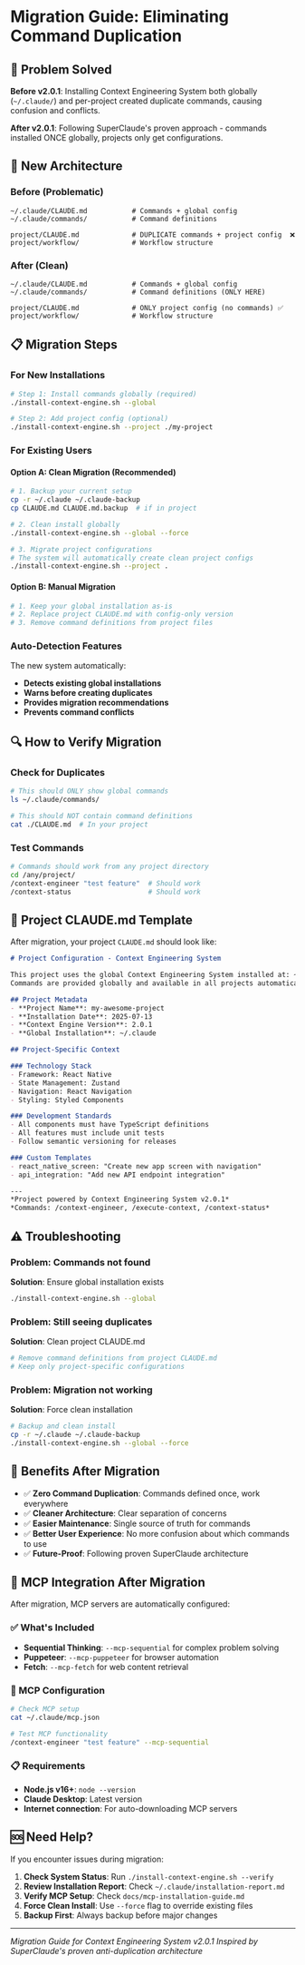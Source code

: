 # Migration Guide: Eliminating Command Duplication

## 🎯 Problem Solved

**Before v2.0.1**: Installing Context Engineering System both globally (`~/.claude/`) and per-project created duplicate commands, causing confusion and conflicts.

**After v2.0.1**: Following SuperClaude's proven approach - commands installed ONCE globally, projects only get configurations.

## 🚀 New Architecture

### Before (Problematic)
```
~/.claude/CLAUDE.md           # Commands + global config
~/.claude/commands/           # Command definitions

project/CLAUDE.md             # DUPLICATE commands + project config  ❌
project/workflow/             # Workflow structure
```

### After (Clean)
```
~/.claude/CLAUDE.md           # Commands + global config
~/.claude/commands/           # Command definitions (ONLY HERE)

project/CLAUDE.md             # ONLY project config (no commands) ✅  
project/workflow/             # Workflow structure
```

## 📋 Migration Steps

### For New Installations

```bash
# Step 1: Install commands globally (required)
./install-context-engine.sh --global

# Step 2: Add project config (optional)
./install-context-engine.sh --project ./my-project
```

### For Existing Users

#### Option A: Clean Migration (Recommended)
```bash
# 1. Backup your current setup
cp -r ~/.claude ~/.claude-backup
cp CLAUDE.md CLAUDE.md.backup  # if in project

# 2. Clean install globally
./install-context-engine.sh --global --force

# 3. Migrate project configurations
# The system will automatically create clean project configs
./install-context-engine.sh --project .
```

#### Option B: Manual Migration
```bash
# 1. Keep your global installation as-is
# 2. Replace project CLAUDE.md with config-only version
# 3. Remove command definitions from project files
```

### Auto-Detection Features

The new system automatically:
- **Detects existing global installations**
- **Warns before creating duplicates**
- **Provides migration recommendations**
- **Prevents command conflicts**

## 🔍 How to Verify Migration

### Check for Duplicates
```bash
# This should ONLY show global commands
ls ~/.claude/commands/

# This should NOT contain command definitions
cat ./CLAUDE.md  # In your project
```

### Test Commands
```bash
# Commands should work from any project directory
cd /any/project/
/context-engineer "test feature"  # Should work
/context-status                   # Should work
```

## 📝 Project CLAUDE.md Template

After migration, your project `CLAUDE.md` should look like:

```markdown
# Project Configuration - Context Engineering System

This project uses the global Context Engineering System installed at: ~/.claude
Commands are provided globally and available in all projects automatically.

## Project Metadata
- **Project Name**: my-awesome-project
- **Installation Date**: 2025-07-13
- **Context Engine Version**: 2.0.1
- **Global Installation**: ~/.claude

## Project-Specific Context

### Technology Stack
- Framework: React Native
- State Management: Zustand
- Navigation: React Navigation
- Styling: Styled Components

### Development Standards
- All components must have TypeScript definitions
- All features must include unit tests
- Follow semantic versioning for releases

### Custom Templates
- react_native_screen: "Create new app screen with navigation"
- api_integration: "Add new API endpoint integration"

---
*Project powered by Context Engineering System v2.0.1*
*Commands: /context-engineer, /execute-context, /context-status*
```

## ⚠️ Troubleshooting

### Problem: Commands not found
**Solution**: Ensure global installation exists
```bash
./install-context-engine.sh --global
```

### Problem: Still seeing duplicates
**Solution**: Clean project CLAUDE.md
```bash
# Remove command definitions from project CLAUDE.md
# Keep only project-specific configurations
```

### Problem: Migration not working
**Solution**: Force clean installation
```bash
# Backup and clean install
cp -r ~/.claude ~/.claude-backup
./install-context-engine.sh --global --force
```

## 🎉 Benefits After Migration

- ✅ **Zero Command Duplication**: Commands defined once, work everywhere
- ✅ **Cleaner Architecture**: Clear separation of concerns
- ✅ **Easier Maintenance**: Single source of truth for commands
- ✅ **Better User Experience**: No more confusion about which commands to use
- ✅ **Future-Proof**: Following proven SuperClaude architecture

## 🔌 MCP Integration After Migration

After migration, MCP servers are automatically configured:

### ✅ What's Included
- **Sequential Thinking**: `--mcp-sequential` for complex problem solving
- **Puppeteer**: `--mcp-puppeteer` for browser automation  
- **Fetch**: `--mcp-fetch` for web content retrieval

### 🔧 MCP Configuration
```bash
# Check MCP setup
cat ~/.claude/mcp.json

# Test MCP functionality
/context-engineer "test feature" --mcp-sequential
```

### 📋 Requirements
- **Node.js v16+**: `node --version`
- **Claude Desktop**: Latest version
- **Internet connection**: For auto-downloading MCP servers

## 🆘 Need Help?

If you encounter issues during migration:

1. **Check System Status**: Run `./install-context-engine.sh --verify`
2. **Review Installation Report**: Check `~/.claude/installation-report.md`
3. **Verify MCP Setup**: Check `docs/mcp-installation-guide.md`
4. **Force Clean Install**: Use `--force` flag to override existing files
5. **Backup First**: Always backup before major changes

---

*Migration Guide for Context Engineering System v2.0.1*
*Inspired by SuperClaude's proven anti-duplication architecture*